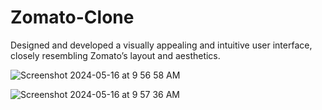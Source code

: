 # Zomato-Clone
Designed and developed a visually appealing and intuitive user interface, closely resembling Zomato’s layout and aesthetics.

![Screenshot 2024-05-16 at 9 56 58 AM](https://github.com/Sunny2k25/Zomato-Clone/assets/117598761/5eeb077c-db2d-41f8-9a4b-1c72825753a0)

![Screenshot 2024-05-16 at 9 57 36 AM](https://github.com/Sunny2k25/Zomato-Clone/assets/117598761/a10c0749-aea1-4142-b280-d8ac05bd0671)
